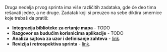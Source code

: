 Druga nedelja prvog sprinta ima više različitih zadataka, gde će deo tima rešavati jedne, a ne druge. Zadatak koji si preuzeo na sebe diktira smernice koje trebaš da pratiš:

- **Integracija biblioteke za crtanje mapa** - TODO
- **Razgovor sa budućim korisnicima aplikacije** - TODO
- **Analiza sajtova za uzor i definisanje zahteva** - [link](https://github.com/psw-ftn/supportive-information/blob/master/s1/w2/s1d-landing-page.md).
- **Revizija i retrospektiva sprinta** - [link](https://github.com/psw-ftn/supportive-information/blob/master/s1/w2/s1e-review-retrospective.md).
